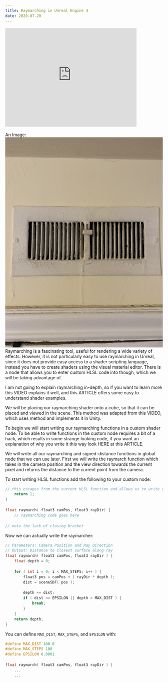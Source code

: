 ```yaml
---
title: Raymarching in Unreal Engine 4
date: 2020-07-20
---
```


<iframe width="420" height="315" src="http://www.youtube.com/embed/dQw4w9WgXcQ" frameborder="0" allowfullscreen></iframe>

An Image:
![my vent](/assets/imgs/vent.jpg)
Raymarching is a fascinating tool, useful for rendering a wide variety of effects. However, it is not particularly easy to use raymarching in Unreal, since it does not provide easy access to a shader scripting language, instead you have to create shaders using the visual material editor. There is a node that allows you to enter custom HLSL code into though, which we will be taking advantage of.

I am not going to explain raymarching in-depth, so if you want to learn more this VIDEO explains it well, and this ARTICLE offers some easy to understand shader examples.

We will be placing our raymarching shader onto a cube, so that it can be placed and viewed in the scene. This method was adapted from this VIDEO, which uses method and implements it in Unity.

To begin we will start writing our raymarching functions in a custom shader node. To be able to write functions in the custom node requires a bit of a hack, which results in some strange looking code, if you want an explanation of why you write it this way look HERE at this ARTICLE.

We will write all our raymarching and signed-distance functions in global node that we can use later. First we will write the raymarch function which takes in the camera position and the view direction towards the current pixel and returns the distance to the current point from the camera.

To start writing HLSL functions add the following to your custom node:

```c
// this escapes from the current HLSL function and allows us to write our own functions
	return 1;
}

float raymarch( float3 camPos, float3 rayDir) {
    // raymarching code goes here

// note the lack of closing bracket
```



Now we can actually write the raymarcher:

```c
// Parameters: Camera Position and Ray Direction
// Output: Distance to closest surface along ray
float raymarch( float3 camPos, float3 rayDir ) {
    float depth = 0;

    for ( int i = 0; i < MAX_STEPS; i++ ) {
        float3 pos = camPos + ( rayDir * depth );
        dist = sceneSDF( pos );
        
        depth += dist;
        if ( dist <= EPSILON || depth > MAX_DIST ) {
            break;
        }
    }
    return depth;
}
```

You can define `MAX_DIST`, `MAX_STEPS`, and `EPSILON` with:

```c
#define MAX_DIST 100.0
#define MAX_STEPS 100
#define EPSILON 0.0001

float raymarch( float3 camPos, float3 rayDir ) {
 	...
    ...
```

